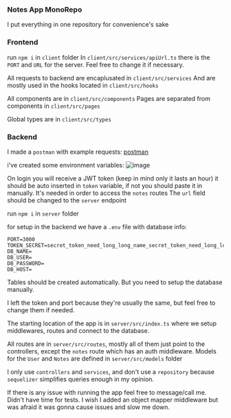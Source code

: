 ### Notes App MonoRepo

I put everything in one repository for convenience's sake

### Frontend

run `npm i` in `client` folder
In `client/src/services/apiUrl.ts` there is the `PORT` and `URL` for the server. Feel free to change it if necessary.

All requests to backend are encaplusated in `client/src/services`
And are mostly used in the hooks located in `client/src/hooks`

All components are in `client/src/components`
Pages are separated from components in `client/src/pages`

Global types are in `client/src/types`

### Backend

I made a `postman` with example requests:
[postman](https://app.getpostman.com/join-team?invite_code=91a523aed7f77f5db847f9a10b2373ca&target_code=b5ad3ea1d6244e4cd38c9ea4113af07b)

i've created some environment variables:
![image](https://github.com/Kamenow/notes-app/assets/71972811/337604a0-a423-413f-b670-a5da22da7a0f)

On login you will receive a JWT token (keep in mind only it lasts an hour) it should be auto inserted in `token` variable, if not you should paste it in manually. It's needed in order to access the `notes` routes
The `url` field should be changed to the `server` endpoint

run `npm i` in `server` folder

for setup in the backend we have a `.env` file with database info:

``` .env
PORT=3000
TOKEN_SECRET=secret_token_need_long_long_name_secret_token_need_long_long_name
DB_NAME=
DB_USER=
DB_PASSWORD=
DB_HOST=
```
Tables should be created automatically. But you need to setup the database manually.

I left the token and port because they're usually the same, but feel free to change them if needed.

The starting location of the app is in `server/src/index.ts` where we setup middlewares, routes and connect to the database.

All routes are in `server/src/routes`, mostly all of them just point to the controllers, except the `notes` route which has an auth middleware.
Models for the `User` and `Notes` are defined in `server/src/models` folder

I only use `controllers` and `services`, and don't use a `repository` because `sequelizer` simplifies queries enough in my opinion.

If there is any issue with running the app feel free to message/call me. 
Didn't have time for tests.
I wish I added an object mapper middleware but was afraid it was gonna cause issues and slow me down.
